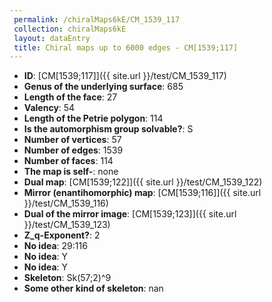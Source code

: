 ```yaml
--- 
 permalink: /chiralMaps6kE/CM_1539_117 
 collection: chiralMaps6kE
 layout: dataEntry
 title: Chiral maps up to 6000 edges - CM[1539;117]
---
```


- **ID**: [CM[1539;117]]({{ site.url }}/test/CM_1539_117)
- **Genus of the underlying surface**: 685
- **Length of the face**: 27
- **Valency**: 54
- **Length of the Petrie polygon**: 114
- **Is the automorphism group solvable?**: S
- **Number of vertices**: 57
- **Number of edges**: 1539
- **Number of faces**: 114
- **The map is self-**: none
- **Dual map**: [CM[1539;122]]({{ site.url }}/test/CM_1539_122)
- **Mirror (enantihomorphic) map**: [CM[1539;116]]({{ site.url }}/test/CM_1539_116)
- **Dual of the mirror image**: [CM[1539;123]]({{ site.url }}/test/CM_1539_123)
- **Z_q-Exponent?**: 2
- **No idea**:  29:116
- **No idea**: Y
- **No idea**: Y
- **Skeleton**: Sk(57;2)^9
- **Some other kind of skeleton**: nan

